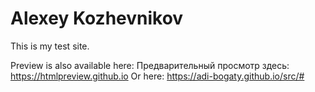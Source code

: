 # Alexey Kozhevnikov
This is my test site.

Preview is also available here: Предварительный просмотр здесь: https://htmlpreview.github.io
Or here: https://adi-bogaty.github.io/src/#
